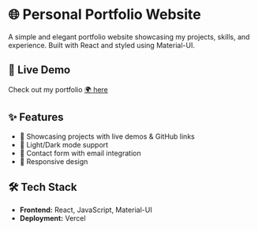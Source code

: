# 🌐 Personal Portfolio Website

A simple and elegant portfolio website showcasing my projects, skills, and experience. Built with React and styled using Material-UI.

## 🚀 Live Demo  
Check out my portfolio [🌍 here](https://kseniiavoitikhportfolio.vercel.app/)

## ✨ Features 
- 💼 Showcasing projects with live demos & GitHub links  
- 🌙 Light/Dark mode support  
- 📩 Contact form with email integration  
- 📱 Responsive design  

## 🛠 Tech Stack
- **Frontend:** React, JavaScript, Material-UI   
- **Deployment:** Vercel  
